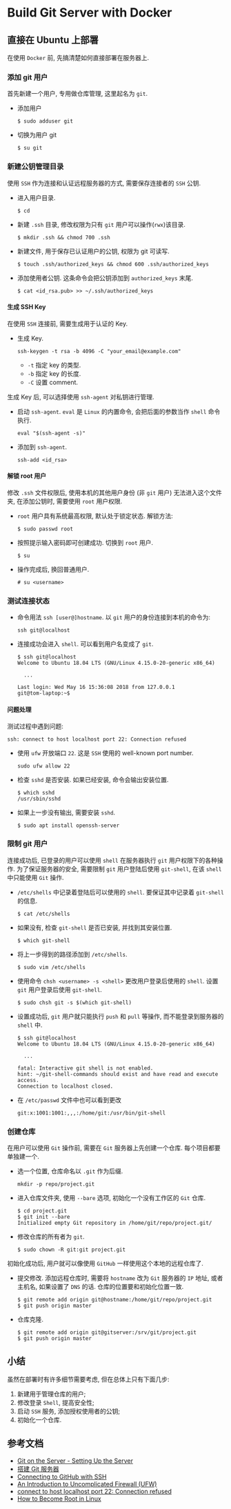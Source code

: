 # Build Git Server with Docker

## 直接在 Ubuntu 上部署
在使用 `Docker` 前, 先搞清楚如何直接部署在服务器上.

### 添加 git 用户
首先新建一个用户, 专用做仓库管理, 这里起名为 `git`.
- 添加用户
  ```
  $ sudo adduser git
  ```

- 切换为用户 git
  ```
  $ su git
  ```

### 新建公钥管理目录
使用 `SSH` 作为连接和认证远程服务器的方式, 需要保存连接者的 `SSH` 公钥.

- 进入用户目录.
  ```
  $ cd
  ```

- 新建 `.ssh` 目录, 修改权限为只有 `git` 用户可以操作(`rwx`)该目录.
  ```
  $ mkdir .ssh && chmod 700 .ssh
  ```

- 新建文件, 用于保存已认证用户的公钥, 权限为 git 可读写.
  ```
  $ touch .ssh/authorized_keys && chmod 600 .ssh/authorized_keys
  ```

- 添加使用者公钥. 这条命令会把公钥添加到 `authorized_keys` 末尾.
  ```
  $ cat <id_rsa.pub> >> ~/.ssh/authorized_keys
  ```

#### 生成 SSH Key
在使用 `SSH` 连接前, 需要生成用于认证的 Key.
- 生成 Key.
  ```
  ssh-keygen -t rsa -b 4096 -C "your_email@example.com"
  ```
  - `-t` 指定 key 的类型.
  - `-b` 指定 key 的长度.
  - `-C` 设置 comment.

生成 Key 后, 可以选择使用 `ssh-agent` 对私钥进行管理.
- 启动 `ssh-agent`. `eval` 是 `Linux` 的内置命令, 会把后面的参数当作 `shell` 命令执行.
  ```
  eval "$(ssh-agent -s)"
  ```
- 添加到 `ssh-agent`.
  ```
  ssh-add <id_rsa>
  ```

#### 解锁 root 用户
修改 `.ssh` 文件权限后, 使用本机的其他用户身份 (非 `git` 用户) 无法进入这个文件夹, 在添加公钥时, 需要使用 `root` 用户权限.

- `root` 用户具有系统最高权限, 默认处于锁定状态. 解锁方法:
  ```
  $ sudo passwd root
  ```
- 按照提示输入密码即可创建成功. 切换到 `root` 用户.
  ```
  $ su
  ```
- 操作完成后, 换回普通用户.
  ```
  # su <username>
  ```

### 测试连接状态
- 命令用法 `ssh [user@]hostname`. 以 `git` 用户的身份连接到本机的命令为:
  ```
  ssh git@localhost
  ```

- 连接成功会进入 `shell`. 可以看到用户名变成了 `git`.
  ```
  $ ssh git@localhost
  Welcome to Ubuntu 18.04 LTS (GNU/Linux 4.15.0-20-generic x86_64)

    ...

  Last login: Wed May 16 15:36:08 2018 from 127.0.0.1
  git@tom-laptop:~$
  ```

#### 问题处理
测试过程中遇到问题:
```
ssh: connect to host localhost port 22: Connection refused
```
- 使用 `ufw` 开放端口 `22`. 这是 `SSH` 使用的 well-known port number.
  ```
  sudo ufw allow 22
  ```

- 检查 `sshd` 是否安装. 如果已经安装, 命令会输出安装位置.
  ```
  $ which sshd
  /usr/sbin/sshd
  ```

- 如果上一步没有输出, 需要安装 `sshd`.
  ```
  $ sudo apt install openssh-server
  ```

### 限制 git 用户
连接成功后, 已登录的用户可以使用 `shell` 在服务器执行 `git` 用户权限下的各种操作. 为了保证服务器的安全, 需要限制 `git` 用户登陆后使用 `git-shell`, 在该 `shell` 中只能使用 `Git` 操作.

- `/etc/shells` 中记录着登陆后可以使用的 `shell`. 要保证其中记录着 `git-shell` 的信息.
  ```
  $ cat /etc/shells
  ```
- 如果没有, 检查 `git-shell` 是否已安装, 并找到其安装位置.
  ```
  $ which git-shell
  ```
- 将上一步得到的路径添加到 `/etc/shells`.
  ```
  $ sudo vim /etc/shells
  ```
- 使用命令 `chsh <username> -s <shell>` 更改用户登录后使用的 `shell`. 设置 `git` 用户登录后使用 `git-shell`.
  ```
  $ sudo chsh git -s $(which git-shell)
  ```
- 设置成功后, `git` 用户就只能执行 `push` 和 `pull` 等操作, 而不能登录到服务器的 `shell` 中.
  ```
  $ ssh git@localhost
  Welcome to Ubuntu 18.04 LTS (GNU/Linux 4.15.0-20-generic x86_64)

    ...

  fatal: Interactive git shell is not enabled.
  hint: ~/git-shell-commands should exist and have read and execute access.
  Connection to localhost closed.
  ```
- 在 `/etc/passwd` 文件中也可以看到更改
  ```
  git:x:1001:1001:,,,:/home/git:/usr/bin/git-shell
  ```

### 创建仓库
在用户可以使用 `Git` 操作前, 需要在 `Git` 服务器上先创建一个仓库. 每个项目都要单独建一个.

- 选一个位置, 仓库命名以 `.git` 作为后缀.
  ```
  mkdir -p repo/project.git
  ```
- 进入仓库文件夹, 使用 `--bare` 选项, 初始化一个没有工作区的 `Git` 仓库.
  ```
  $ cd project.git
  $ git init --bare
  Initialized empty Git repository in /home/git/repo/project.git/
  ```
- 修改仓库的所有者为 `git`.
  ```
  $ sudo chown -R git:git project.git
  ```

初始化成功后, 用户就可以像使用 `GitHub` 一样使用这个本地的远程仓库了.
- 提交修改. 添加远程仓库时, 需要将 `hostname` 改为 `Git` 服务器的 `IP` 地址, 或者主机名, 如果设置了 `DNS` 的话. 仓库的位置要和初始化位置一致.
  ```
  $ git remote add origin git@hostname:/home/git/repo/project.git
  $ git push origin master
  ```
- 仓库克隆.
  ```
  $ git remote add origin git@gitserver:/srv/git/project.git
  $ git push origin master
  ```

## 小结
虽然在部署时有许多细节需要考虑, 但在总体上只有下面几步:
1. 新建用于管理仓库的用户;
1. 修改登录 `Shell`, 提高安全性;
1. 启动 `SSH` 服务, 添加授权使用者的公钥;
1. 初始化一个仓库.

## 参考文档
- [Git on the Server - Setting Up the Server](https://git-scm.com/book/en/v2/Git-on-the-Server-Setting-Up-the-Server)
- [搭建 Git 服务器](https://www.liaoxuefeng.com/wiki/0013739516305929606dd18361248578c67b8067c8c017b000/00137583770360579bc4b458f044ce7afed3df579123eca000)
- [Connecting to GitHub with SSH](https://help.github.com/articles/connecting-to-github-with-ssh/)
- [An Introduction to Uncomplicated Firewall (UFW)](https://www.linux.com/learn/introduction-uncomplicated-firewall-ufw)
- [connect to host localhost port 22: Connection refused](https://stackoverflow.com/a/17335975)
- [How to Become Root in Linux](https://www.wikihow.com/Become-Root-in-Linux)
